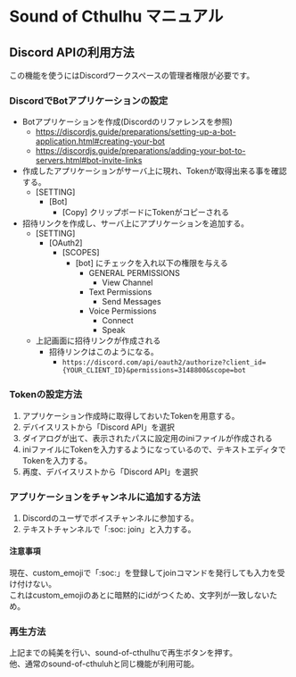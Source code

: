 # Sound of Cthulhu マニュアル

## Discord APIの利用方法

この機能を使うにはDiscordワークスペースの管理者権限が必要です。

### DiscordでBotアプリケーションの設定

- Botアプリケーションを作成(Discordのリファレンスを参照)
  - <https://discordjs.guide/preparations/setting-up-a-bot-application.html#creating-your-bot>
  - <https://discordjs.guide/preparations/adding-your-bot-to-servers.html#bot-invite-links>
- 作成したアプリケーションがサーバ上に現れ、Tokenが取得出来る事を確認する。
  - [SETTING]
    - [Bot]
      - [Copy] クリップボードにTokenがコピーされる
- 招待リンクを作成し、サーバ上にアプリケーションを追加する。
  - [SETTING]
    - [OAuth2]
      - [SCOPES]
        - [bot] にチェックを入れ以下の権限を与える
          - GENERAL PERMISSIONS
            - View Channel
          - Text Permissions
            - Send Messages
          - Voice Permissions
            - Connect
            - Speak
  - 上記画面に招待リンクが作成される
    - 招待リンクはこのようになる。
      - `https://discord.com/api/oauth2/authorize?client_id={YOUR_CLIENT_ID}&permissions=3148800&scope=bot`


### Tokenの設定方法

1. アプリケーション作成時に取得しておいたTokenを用意する。
2. デバイスリストから「Discord API」を選択
3. ダイアログが出て、表示されたパスに設定用のiniファイルが作成される
4. iniファイルにTokenを入力するようになっているので、テキストエディタでTokenを入力する。
5. 再度、デバイスリストから「Discord API」を選択


### アプリケーションをチャンネルに追加する方法

1. Discordのユーザでボイスチャンネルに参加する。
2. テキストチャンネルで「:soc: join」と入力する。

#### 注意事項

現在、custom_emojiで「:soc:」を登録してjoinコマンドを発行しても入力を受け付けない。  
これはcustom_emojiのあとに暗黙的にidがつくため、文字列が一致しないため。

### 再生方法

上記までの純美を行い、sound-of-cthulhuで再生ボタンを押す。  
他、通常のsound-of-cthuluhと同じ機能が利用可能。
